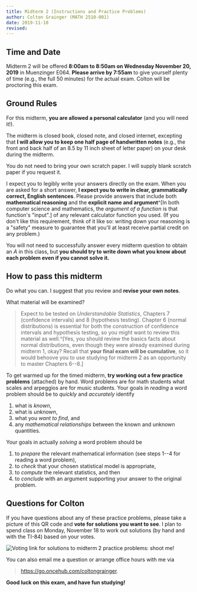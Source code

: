 ```yaml
---
title: Midterm 2 (Instructions and Practice Problems)
author: Colton Grainger (MATH 2510-001)
date: 2019-11-10
revised:
---
```


## Time and Date

Midterm 2 will be offered **8:00am to 8:50am on Wednesday November 20, 2019** in Muenzinger E064. 
**Please arrive by 7:55am** to give yourself plenty of time (e.g., the full 50 minutes) for the actual exam. 
Colton will be proctoring this exam.

## Ground Rules

For this midterm, **you are allowed a personal calculator** (and you will need it!).

The midterm is closed book, closed note, and closed internet, excepting that **I will allow you to keep one half page of handwritten notes** (e.g., the front and back half of an 8.5 by 11 inch sheet of letter paper) on your desk during the midterm. 

You do not need to bring your own scratch paper. I will supply blank scratch paper if you request it. 

I expect you to legibly write your answers directly on the exam. When you are asked for a short answer, **I expect you to write in clear, grammatically correct, English sentences**. Please provide answers that include both **mathematical reasoning** and the **explicit name and argument**^[In both computer science and mathematics, the *argument of a function* is that function's "input".] of any relevant calculator function you used. (If you don't like this requirement, think of it like so: writing down your reasoning is a "safety" measure to guarantee that you'll at least receive partial credit on any problem.)

You will not need to successfully answer every midterm question to obtain an $A$ in this class, but **you should try to write down what you know about each problem even if you cannot solve it.**

## How to pass this midterm

Do what you can. I suggest that you review and **revise your own notes**. 

What material will be examined?

> Expect to be tested on *Understandable Statistics*, Chapters 7 (confidence intervals) and 8 (hypothesis testing). Chapter 6 (normal distributions) is essential for both the construction of confidence intervals and hypothesis testing, so you might want to review this material as well.^[Yes, you should review the basics facts about normal distributions, even though they were already examined during midterm 1, okay? Recall that **your final exam will be cumulative**, so it would behoove you to use studying for midterm 2 as an opportunity to master Chapters 6--8.]

To get warmed up for the timed midterm, **try working out a few practice problems** (attached) by hand. Word problems are for math students what scales and arpeggios are for music students. Your goals in *reading* a word problem should be to *quickly* and *accurately* identify 

1.  what is *known*, 
1.  what is *unknown*, 
1.  what you *want to find*, and 
1.  any *mathematical relationships* between the known and unknown quantities.

Your goals in actually *solving* a word problem should be 

1. to *prepare* the relevant mathematical information (see steps 1--4 for reading a word problem),
2. to *check* that your chosen statistical model is appropriate,
3. to *compute* the relevant statistics, and then 
4. to *conclude* with an argument supporting your answer to the original problem.

## Questions for Colton

If you have questions about any of these practice problems, please take a picture of this QR code and **vote for solutions you want to see**. I plan to spend class on Monday, November 18 to work out solutions (by hand and with the TI-84) based on your votes. 

![Voting link for solutions to midterm 2 practice problems: shoot me!](midterm2.png)

You can also email me a question or arrange office hours with me via 

> <https://go.oncehub.com/coltongrainger>.

**Good luck on this exam, and have fun studying!**
